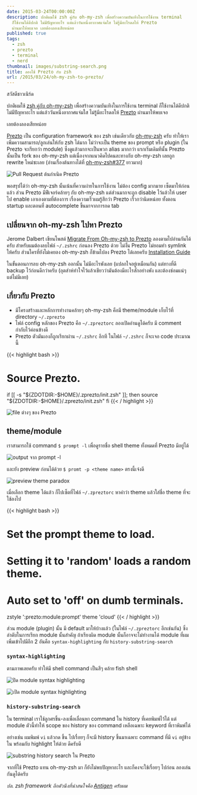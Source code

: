 ```yaml
---
date: 2015-03-24T00:00:00Z
description: ปกติผมใช้ zsh คู่กับ oh-my-zsh เพื่อสร้างความบันเทิงในการใช้งาน terminal
  ก็ใช้งานได้ดีปกติ ไม่มีปัญหาอะไร แต่แล้ววันหนึ่งอากาศแจ่มใส ไม่รู้มีอะไรดลให้ Prezto
  ผ่านมาให้พบเจอ เลยต้องลองเสียหน่อย
published: true
tags:
  - zsh
  - prezto
  - terminal
  - nerd
thumbnail: images/substring-search.png
title: ลองใช้ Prezto กับ zsh
url: /2015/03/24/oh-my-zsh-to-prezto/
---
```


สวัสดีชาวเนิร์ด

ปกติผมใช้ [zsh คู่กับ oh-my-zsh](https://armno.in.th/2013/09/11/setting-up-the-terminal) เพื่อสร้างความบันเทิงในการใช้งาน terminal ก็ใช้งานได้ดีปกติ ไม่มีปัญหาอะไร
แต่แล้ววันหนึ่งอากาศแจ่มใส ไม่รู้มีอะไรดลให้ [Prezto](https://github.com/sorin-ionescu/prezto) ผ่านมาให้พบเจอ

เลยต้องลองเสียหน่อย

[Prezto](https://github.com/sorin-ionescu/prezto) เป็น configuration framework ของ zsh เช่นเดียวกับ
[oh-my-zsh](https://github.com/robbyrussell/oh-my-zsh) ครับ ทำให้เราเพิ่มความสามารถ/ลูกเล่นให้กับ zsh ได้มาก
ไม่ว่าจะเป็น theme ของ prompt หรือ plugin (ใน Prezto จะเรียกว่า module) ซึ่งดูแล้วมากจะเป็นพวก alias มากกว่า
แรกเริ่มเดิมทีนั้น Prezto นั้นเป็น fork ของ oh-my-zsh แต่เนื่องจากแนวคิดไปคนละทางกับ oh-my-zsh เลยถูก rewrite ใหม่ซะเลย
(อ่านเรื่องต้นทางได้ที่ [oh-my-zsh#377](https://github.com/robbyrussell/oh-my-zsh/issues/377) ยาวมาก)

![Pull Request ต้นกำเนิด Prezto](images/prezto-original-pr.png)

พอสรุปได้ว่า oh-my-zsh นั้นเน้นที่ความง่ายในการใช้งาน ไม่ต้อง config มากมาย เซ็ตมาให้ก่อนแล้ว
ส่วน Prezto มีฟีเจอร์คล้ายๆ กับ oh-my-zsh แต่ส่วนมากจะถูก disable ไว้แล้วให้ user ไป enable เอาเองตามที่ต้องการ
เรื่องความเร็วผมรู้สึกว่า Prezto เร็วกว่านิดหน่อย ทั้งตอน startup และตอนที่ autocomplete ขึ้นมาจากการกด tab

## เปลี่ยนจาก oh-my-zsh ไปหา Prezto

Jerome Dalbert เขียนโพสต์ [Migrate From Oh-my-zsh to Prezto](http://jeromedalbert.com/migrate-from-oh-my-zsh-to-prezto/)
ลองตามไปอ่านกันได้ครับ สำหรับผมต้องลบไฟล์ `~/.zshrc` ก่อนลง Prezto ด้วย ไม่งั้น Prezto ไม่ยอมทำ symlink ให้ครับ
ส่วนใครที่ยังไม่เคยลง oh-my-zsh ก็ข้ามไปลง Prezto ได้เลยครับ [Installation Guide](https://github.com/sorin-ionescu/prezto#installation)

ในขั้นตอนการลบ oh-my-zsh ออกนั้น ไม่มีอะไรพังเลย (แปลกใจอยู่เหมือนกัน) แต่ทางที่ดี backup ไว้ก่อนดีกว่าครับ
(อุตส่าห์ทำใจไว้แล้วเชียวว่ามันต้องมีอะไรสักอย่างพัง และต้องซ่อมแน่ๆ แต่ไม่มีเลย)

## เกี่ยวกับ Prezto

- มีโครงสร้างและหลักการทำงานคล้ายๆ oh-my-zsh คือมี theme/module เก็บไว้ที่ directory `~/.zprezto`
- ไฟล์ config หลักของ Prezto คือ `~/.zpreztorc` ลองเปิดอ่านดูได้ครับ มี comment กำกับไว้ค่อนข้างดี
- Prezto ตัวมันเองก็ถูกเรียกผ่าน `~/.zshrc` อีกที ในไฟล์ `~/.zshrc` ก็จะเจอ code ประมาณนี้

{{< highlight bash >}}
# Source Prezto.
if [[ -s "${ZDOTDIR:-$HOME}/.zprezto/init.zsh" ]]; then
  source "${ZDOTDIR:-$HOME}/.zprezto/init.zsh"
fi
{{< / highlight >}}

![file ต่างๆ ของ Prezto](images/prezto-files.png)

## theme/module

เราสามารถใช้ command `$ prompt -l` เพื่อดูรายชื่อ shell theme ทั้งหมดที่ Prezto มีอยู่ได้

![output จาก prompt -l](images/prompt-l.png)

และยัง preview ก่อนได้ด้วย `$ promt -p <theme name>` ตรงนี้เจ๋งดี

![preview theme paradox](images/prompt-paradox.png)

เมื่อเลือก theme ได้แล้ว ก็ไปเซ็ตที่ไฟล์ `~/.zpreztorc` หาคำว่า theme แล้วใส่ชื่อ theme ที่จะใช้ลงไป

{{< highlight bash >}}
# Set the prompt theme to load.
# Setting it to 'random' loads a random theme.
# Auto set to 'off' on dumb terminals.
zstyle ':prezto:module:prompt' theme 'cloud'
{{< / highlight >}}

ส่วน module (plugin) นั้น มี default มาให้บ้างแล้ว (ในไฟล์ `~/.zpreztorc` อีกเช่นกัน)
ซึ่งลำดับในการเรียก module นั้นสำคัญ ถ้าเรียงผิด module นั้นก็อาจจะไม่ทำงานได้
module ที่ผมเพิ่มเข้าไปมีอีก 2 อันคือ `syntax-highlighting` กับ `history-substring-search`

### `syntax-highlighting`

ตามภาพเลยครับ ทำให้มี shell command เป็นสีๆ คล้าย fish shell

![ปิด module syntax highlighting](images/syntax-highlight-disabled.png)

![เปิด module syntax highlighting](images/syntax-highlight-enabled.png)

### `history-substring-search`

ใน terminal เราใช้ลูกศรขึ้น-ลงเพื่อเลื่อนหา command ใน history ที่เคยพิมพ์ไว้ได้
แต่ module ตัวนี้ทำให้ scope ของ history ของ command เหลือเฉพาะ keyword ที่เราพิมพ์ได้

อย่างเช่น ผมพิมพ์ `vi` แล้วกด ขึ้น ไปเรื่อยๆ ก็จะมี history ขึ้นมาเฉพาะ command ที่มี `vi` อยู่ข้างใน
พร้อมกับ highlight ให้ด้วย ดีครับดี

![substring history search ใน Prezto](images/substring-search.png)

จากที่ใช้ Prezto แทน oh-my-zsh มา ก็ยังไม่พบปัญหาอะไร และก็คงจะใช้เรื่อยๆ ไปก่อน ลองเล่นกันดูได้ครับ

_ปล. zsh framework อีกตัวนึงที่น่าสนใจคือ [Antigen](https://github.com/zsh-users/antigen) ครับผม_
